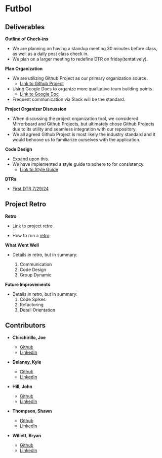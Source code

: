 # Futbol

## Deliverables

**Outline of Check-ins**

* We are planning on having a standup meeting 30 minutes before class, as well as a daily post class check in.
* We plan on a larger meeting to redefine DTR on friday(tentatively).

**Plan Organization**
* We are utilizing Github Project as our primary organization source.
    * [Link to Github Project](https://github.com/users/kylomite/projects/3/views/1)
* Using Google Docs to organize more qualitative team building points.
    * [Link to Google Doc](https://docs.google.com/document/d/15GMwPuLY4e56yfuwuGLphfTAbCh9uTJGeSz-cAkhpqg/edit)
* Frequent communication via Slack will be the standard.

**Project Organizer Discussion**
* When discussing the project organization tool, we considered Mirrorboard and Github Projects, but ultimately chose Github Projects due to its utility and seamless integration with our repository.
* We all agreed Github Project is most likely the industry standard and it would behoove us to familiarize ourselves with the application.

**Code Design**
* Expand upon this.
* We have implemented a style guide to adhere to for consistency.
    * [Link to Style Guide](https://docs.google.com/document/d/1AS3GIR84IMyoNUbN8eiSnuM3o6o9fscvlKvjhJSxokc/edit)

**DTRs**

* [First DTR 7/29/24](https://docs.google.com/document/d/1HEdpmbyhJbeJtJJ8pkOvZ5zeb07FeqkCZlBai6aSP0s/edit)

## Project Retro

**Retro**

* [Link](https://docs.google.com/document/d/1HEdpmbyhJbeJtJJ8pkOvZ5zeb07FeqkCZlBai6aSP0s/edit) to project retro.

* How to run a [retro](https://www.atlassian.com/team-playbook/plays/retrospective)

**What Went Well**

* Details in retro, but in summary:

    1. Communication
    1. Code Design
    1. Group Dynamic

**Future Improvements**

* Details in retro, but in summary:
    1. Code Spikes
    1. Refactoring
    1. Detail Orientation

## Contributors

* **Chirchirillo, Joe**
    * [Github](https://github.com/jchirch)
    * [LinkedIn](https://www.linkedin.com/in/joe-chirchirillo-a73b09318/)

* **Delaney, Kyle**
    * [Github](https://github.com/kylomite)
    * [LinkedIn](https://www.linkedin.com/in/kyle-delaney-115164172/edit/forms/next-action/after-connect-add-position/)

* **Hill, John**
    * [Github](https://github.com/jphill19)
    * [LinkedIn](https://www.linkedin.com/in/john-hill-309715245/)

* **Thompson, Shawn**
    * [Github](https://github.com/SThompson05)
    * [LinkedIn](https://www.linkedin.com/in/shawn-thompson-16956267/)

* **Willett, Bryan**
    * [Github](https://github.com/bwillett2003)
    * [LinkedIn](https://www.youtube.com/watch?v=ub82Xb1C8os&ab_channel=JuiceboxHero)


